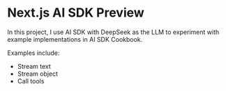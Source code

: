 # Next.js AI SDK Preview

In this project, I use AI SDK with DeepSeek as the LLM to experiment with example implementations in AI SDK Cookbook.

Examples include:
- Stream text
- Stream object
- Call tools
